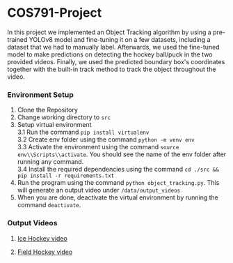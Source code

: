 # COS791-Project
In this project we implemented an Object Tracking algorithm by using a pre-trained YOLOv8 model and fine-tuning it on a few datasets, including a dataset that we had to manually label. Afterwards, we used the fine-tuned model to make predictions on detecting the hockey ball/puck in the two provided videos. Finally, we used the predicted boundary box's coordinates together with the built-in track method to track the object throughout the video.

### Environment Setup
1. Clone the Repository
2. Change working directory to `src`
3. Setup virtual environment </br>
    3.1 Run the command `pip install virtualenv` </br>
    3.2 Create env folder using the command `python -m venv env` </br>
    3.3 Activate the environment using the command `source env\\Scripts\\activate`. You should see the name of the env folder after running any command. </br>
    3.4 Install the required dependencies using the command `cd ./src && pip install -r requirements.txt`
4. Run the program using the command `python object_tracking.py`. This will generate an output video under `/data/output_videos`
5. When you are done, deactivate the virtual environment by running the command `deactivate`.

### Output Videos

1. [Ice Hockey video](https://go.screenpal.com/watch/cZ621NVWxmT)

2. [Field Hockey video](https://go.screenpal.com/watch/cZ621NVWxmZ)
